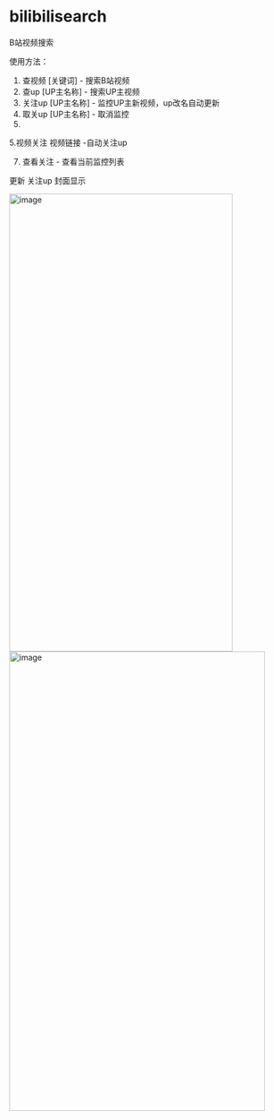 # bilibilisearch
B站视频搜索

使用方法：
1. 查视频 [关键词] - 搜索B站视频
2. 查up [UP主名称] - 搜索UP主视频
3. 关注up [UP主名称] - 监控UP主新视频，up改名自动更新
4. 取关up [UP主名称] - 取消监控
5. 
5.视频关注 视频链接  -自动关注up

7. 查看关注 - 查看当前监控列表

更新 关注up 封面显示

<img width="400" height="818" alt="image" src="https://github.com/user-attachments/assets/0c280011-b16a-41fb-ab0b-8eeb9cf401d5" />

<img width="458" height="821" alt="image" src="https://github.com/user-attachments/assets/b19dbf50-f50e-4124-837d-67f2425934fe" />
